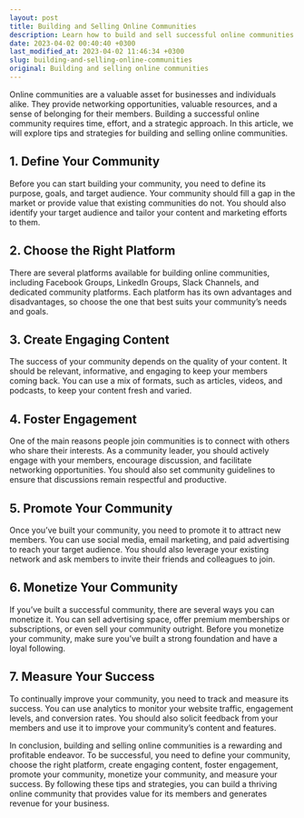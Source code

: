 ```yaml
---
layout: post
title: Building and Selling Online Communities
description: Learn how to build and sell successful online communities with these tips and strategies.
date: 2023-04-02 00:40:40 +0300
last_modified_at: 2023-04-02 11:46:34 +0300
slug: building-and-selling-online-communities
original: Building and selling online communities
---
```

Online communities are a valuable asset for businesses and individuals alike. They provide networking opportunities, valuable resources, and a sense of belonging for their members. Building a successful online community requires time, effort, and a strategic approach. In this article, we will explore tips and strategies for building and selling online communities.

## 1. Define Your Community

Before you can start building your community, you need to define its purpose, goals, and target audience. Your community should fill a gap in the market or provide value that existing communities do not. You should also identify your target audience and tailor your content and marketing efforts to them.

## 2. Choose the Right Platform

There are several platforms available for building online communities, including Facebook Groups, LinkedIn Groups, Slack Channels, and dedicated community platforms. Each platform has its own advantages and disadvantages, so choose the one that best suits your community’s needs and goals.

## 3. Create Engaging Content

The success of your community depends on the quality of your content. It should be relevant, informative, and engaging to keep your members coming back. You can use a mix of formats, such as articles, videos, and podcasts, to keep your content fresh and varied.

## 4. Foster Engagement

One of the main reasons people join communities is to connect with others who share their interests. As a community leader, you should actively engage with your members, encourage discussion, and facilitate networking opportunities. You should also set community guidelines to ensure that discussions remain respectful and productive.

## 5. Promote Your Community

Once you’ve built your community, you need to promote it to attract new members. You can use social media, email marketing, and paid advertising to reach your target audience. You should also leverage your existing network and ask members to invite their friends and colleagues to join.

## 6. Monetize Your Community

If you’ve built a successful community, there are several ways you can monetize it. You can sell advertising space, offer premium memberships or subscriptions, or even sell your community outright. Before you monetize your community, make sure you’ve built a strong foundation and have a loyal following.

## 7. Measure Your Success

To continually improve your community, you need to track and measure its success. You can use analytics to monitor your website traffic, engagement levels, and conversion rates. You should also solicit feedback from your members and use it to improve your community’s content and features.

In conclusion, building and selling online communities is a rewarding and profitable endeavor. To be successful, you need to define your community, choose the right platform, create engaging content, foster engagement, promote your community, monetize your community, and measure your success. By following these tips and strategies, you can build a thriving online community that provides value for its members and generates revenue for your business.